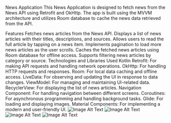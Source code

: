 News Application
This News Application is designed to fetch news from the News API using Retrofit and OkHttp. The app is built using the MVVM architecture and utilizes Room database to cache the news data retrieved from the API.

Features
Fetches news articles from the News API.
Displays a list of news articles with their titles, descriptions, and sources.
Allows users to read the full article by tapping on a news item.
Implements pagination to load more news articles as the user scrolls.
Caches the fetched news articles using Room database for offline access.
Supports filtering news articles by category or source.
Technologies and Libraries Used
Kotlin
Retrofit: For making API requests and handling network operations.
OkHttp: For handling HTTP requests and responses.
Room: For local data caching and offline access.
LiveData: For observing and updating the UI in response to data changes.
ViewModel: For managing and maintaining UI-related data.
RecyclerView: For displaying the list of news articles.
Navigation Component: For handling navigation between different screens.
Coroutines: For asynchronous programming and handling background tasks.
Glide: For loading and displaying images.
Material Components: For implementing a modern and user-friendly UI.
![Image Alt Text](https://github.com/muradhani/New-app/blob/main/images/Screenshot_20230524_130612.png?raw=true)
![Image Alt Text](https://github.com/muradhani/New-app/blob/main/images/Screenshot_20230524_130645.png?raw=true)
![Image Alt Text](https://github.com/muradhani/New-app/blob/main/images/Screenshot_20230524_130700.png?raw=true)
![Image Alt Text](https://github.com/muradhani/New-app/blob/main/images/Screenshot_20230524_130713.png?raw=true)
